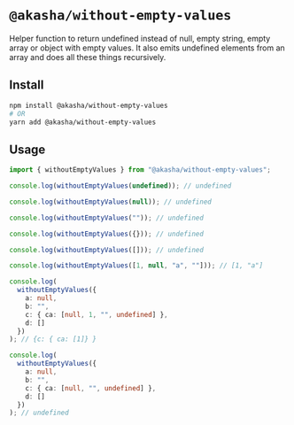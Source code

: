 # `@akasha/without-empty-values`

Helper function to return undefined instead of null, empty string, empty array or object with empty values. It also emits undefined elements from an array and does all these things recursively.

## Install

```bash
npm install @akasha/without-empty-values
# OR
yarn add @akasha/without-empty-values
```

## Usage

```typescript
import { withoutEmptyValues } from "@akasha/without-empty-values";

console.log(withoutEmptyValues(undefined)); // undefined

console.log(withoutEmptyValues(null)); // undefined

console.log(withoutEmptyValues("")); // undefined

console.log(withoutEmptyValues({})); // undefined

console.log(withoutEmptyValues([])); // undefined

console.log(withoutEmptyValues([1, null, "a", ""])); // [1, "a"]

console.log(
  withoutEmptyValues({
    a: null,
    b: "",
    c: { ca: [null, 1, "", undefined] },
    d: []
  })
); // {c: { ca: [1]} }

console.log(
  withoutEmptyValues({
    a: null,
    b: "",
    c: { ca: [null, "", undefined] },
    d: []
  })
); // undefined
```
